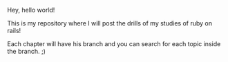 Hey, hello world!

This is my repository where I will post the drills of my studies of ruby on rails!

Each chapter will have his branch and you can search for each topic inside the branch. ;)
